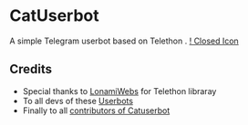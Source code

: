# CatUserbot
A simple Telegram userbot based on Telethon .
[! Closed Icon](https://telegra.ph/file/19356857dbf3eb7bbd038.jpg)

## Credits
   - Special thanks to [LonamiWebs](https://github.com/LonamiWebs/Telethon/) for Telethon libraray
   - To all devs of these [Userbots](https://github.com/sandy1709/catuserbot/tree/bugs#inspiration)
   - Finally to all [contributors of Catuserbot](https://github.com/sandy1709/catuserbot/graphs/contributors)
